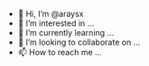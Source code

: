 - 👋 Hi, I’m @araysx
- 👀 I’m interested in ...
- 🌱 I’m currently learning ...
- 💞️ I’m looking to collaborate on ...
- 📫 How to reach me ...

<!---
araysx/araysx is a ✨ special ✨ repository because its `README.md` (this file) appears on your GitHub profile.
You can click the Preview link to take a look at your changes.
--->
